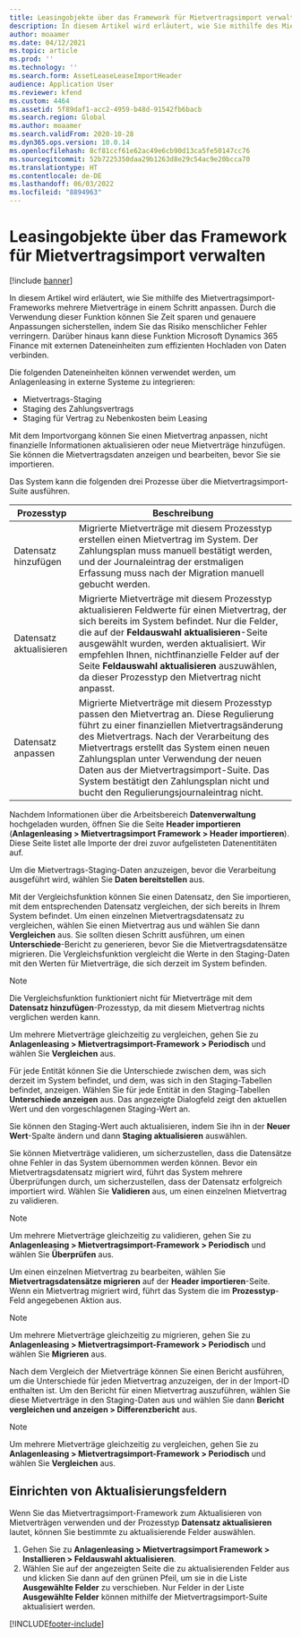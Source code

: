 ```yaml
---
title: Leasingobjekte über das Framework für Mietvertragsimport verwalten
description: In diesem Artikel wird erläutert, wie Sie mithilfe des Mietvertragsimport-Frameworks mehrere Mietverträge gleichzeitig anpassen.
author: moaamer
ms.date: 04/12/2021
ms.topic: article
ms.prod: ''
ms.technology: ''
ms.search.form: AssetLeaseLeaseImportHeader
audience: Application User
ms.reviewer: kfend
ms.custom: 4464
ms.assetid: 5f89daf1-acc2-4959-b48d-91542fb6bacb
ms.search.region: Global
ms.author: moaamer
ms.search.validFrom: 2020-10-28
ms.dyn365.ops.version: 10.0.14
ms.openlocfilehash: 8cf81ccf61e62ac49e6cb90d13ca5fe50147cc76
ms.sourcegitcommit: 52b7225350daa29b1263d8e29c54ac9e20bcca70
ms.translationtype: HT
ms.contentlocale: de-DE
ms.lasthandoff: 06/03/2022
ms.locfileid: "8894963"
---
```

# <a name="manage-leases-through-the-lease-import-framework"></a>Leasingobjekte über das Framework für Mietvertragsimport verwalten

[!include [banner](../includes/banner.md)]

In diesem Artikel wird erläutert, wie Sie mithilfe des Mietvertragsimport-Frameworks mehrere Mietverträge in einem Schritt anpassen. Durch die Verwendung dieser Funktion können Sie Zeit sparen und genauere Anpassungen sicherstellen, indem Sie das Risiko menschlicher Fehler verringern. Darüber hinaus kann diese Funktion Microsoft Dynamics 365 Finance mit externen Dateneinheiten zum effizienten Hochladen von Daten verbinden.

Die folgenden Dateneinheiten können verwendet werden, um Anlagenleasing in externe Systeme zu integrieren:

- Mietvertrags-Staging
- Staging des Zahlungsvertrags
- Staging für Vertrag zu Nebenkosten beim Leasing

Mit dem Importvorgang können Sie einen Mietvertrag anpassen, nicht finanzielle Informationen aktualisieren oder neue Mietverträge hinzufügen. Sie können die Mietvertragsdaten anzeigen und bearbeiten, bevor Sie sie importieren.

Das System kann die folgenden drei Prozesse über die Mietvertragsimport-Suite ausführen.

| Prozesstyp  | Beschreibung |
|---------------|-------------|
| Datensatz hinzufügen    | Migrierte Mietverträge mit diesem Prozesstyp erstellen einen Mietvertrag im System. Der Zahlungsplan muss manuell bestätigt werden, und der Journaleintrag der erstmaligen Erfassung muss nach der Migration manuell gebucht werden. |
| Datensatz aktualisieren | Migrierte Mietverträge mit diesem Prozesstyp aktualisieren Feldwerte für einen Mietvertrag, der sich bereits im System befindet. Nur die Felder, die auf der **Feldauswahl aktualisieren**-Seite ausgewählt wurden, werden aktualisiert. Wir empfehlen Ihnen, nichtfinanzielle Felder auf der Seite **Feldauswahl aktualisieren** auszuwählen, da dieser Prozesstyp den Mietvertrag nicht anpasst. |
| Datensatz anpassen | Migrierte Mietverträge mit diesem Prozesstyp passen den Mietvertrag an. Diese Regulierung führt zu einer finanziellen Mietvertragsänderung des Mietvertrags. Nach der Verarbeitung des Mietvertrags erstellt das System einen neuen Zahlungsplan unter Verwendung der neuen Daten aus der Mietvertragsimport-Suite. Das System bestätigt den Zahlungsplan nicht und bucht den Regulierungsjournaleintrag nicht. |

Nachdem Informationen über die Arbeitsbereich **Datenverwaltung** hochgeladen wurden, öffnen Sie die Seite **Header importieren** (**Anlagenleasing \> Mietvertragsimport Framework \> Header importieren**). Diese Seite listet alle Importe der drei zuvor aufgelisteten Datenentitäten auf.

Um die Mietvertrags-Staging-Daten anzuzeigen, bevor die Verarbeitung ausgeführt wird, wählen Sie **Daten bereitstellen** aus.

Mit der Vergleichsfunktion können Sie einen Datensatz, den Sie importieren, mit dem entsprechenden Datensatz vergleichen, der sich bereits in Ihrem System befindet. Um einen einzelnen Mietvertragsdatensatz zu vergleichen, wählen Sie einen Mietvertrag aus und wählen Sie dann **Vergleichen** aus. Sie sollten diesen Schritt ausführen, um einen **Unterschiede**-Bericht zu generieren, bevor Sie die Mietvertragsdatensätze migrieren. Die Vergleichsfunktion vergleicht die Werte in den Staging-Daten mit den Werten für Mietverträge, die sich derzeit im System befinden.

> [!NOTE]
> Die Vergleichsfunktion funktioniert nicht für Mietverträge mit dem **Datensatz hinzufügen**-Prozesstyp, da mit diesem Mietvertrag nichts verglichen werden kann.
>
> Um mehrere Mietverträge gleichzeitig zu vergleichen, gehen Sie zu **Anlagenleasing \> Mietvertragsimport-Framework \> Periodisch** und wählen Sie **Vergleichen** aus.

Für jede Entität können Sie die Unterschiede zwischen dem, was sich derzeit im System befindet, und dem, was sich in den Staging-Tabellen befindet, anzeigen. Wählen Sie für jede Entität in den Staging-Tabellen **Unterschiede anzeigen** aus. Das angezeigte Dialogfeld zeigt den aktuellen Wert und den vorgeschlagenen Staging-Wert an.

Sie können den Staging-Wert auch aktualisieren, indem Sie ihn in der **Neuer Wert**-Spalte ändern und dann **Staging aktualisieren** auswählen.

Sie können Mietverträge validieren, um sicherzustellen, dass die Datensätze ohne Fehler in das System übernommen werden können. Bevor ein Mietvertragsdatensatz migriert wird, führt das System mehrere Überprüfungen durch, um sicherzustellen, dass der Datensatz erfolgreich importiert wird. Wählen Sie **Validieren** aus, um einen einzelnen Mietvertrag zu validieren.

> [!NOTE]
> Um mehrere Mietverträge gleichzeitig zu validieren, gehen Sie zu **Anlagenleasing \> Mietvertragsimport-Framework \> Periodisch** und wählen Sie **Überprüfen** aus.

Um einen einzelnen Mietvertrag zu bearbeiten, wählen Sie **Mietvertragsdatensätze migrieren** auf der **Header importieren**-Seite. Wenn ein Mietvertrag migriert wird, führt das System die im **Prozesstyp**-Feld angegebenen Aktion aus.

> [!NOTE]
> Um mehrere Mietverträge gleichzeitig zu migrieren, gehen Sie zu **Anlagenleasing \> Mietvertragsimport-Framework \> Periodisch** und wählen Sie **Migrieren** aus.

Nach dem Vergleich der Mietverträge können Sie einen Bericht ausführen, um die Unterschiede für jeden Mietvertrag anzuzeigen, der in der Import-ID enthalten ist. Um den Bericht für einen Mietvertrag auszuführen, wählen Sie diese Mietverträge in den Staging-Daten aus und wählen Sie dann **Bericht vergleichen und anzeigen \> Differenzbericht** aus.

> [!NOTE]
> Um mehrere Mietverträge gleichzeitig zu vergleichen, gehen Sie zu **Anlagenleasing \> Mietvertragsimport-Framework \> Periodisch** und wählen Sie **Vergleichen** aus. 

## <a name="set-up-update-fields"></a>Einrichten von Aktualisierungsfeldern

Wenn Sie das Mietvertragsimport-Framework zum Aktualisieren von Mietverträgen verwenden und der Prozesstyp **Datensatz aktualisieren** lautet, können Sie bestimmte zu aktualisierende Felder auswählen.

1. Gehen Sie zu **Anlagenleasing \> Mietvertragsimport Framework \> Installieren \> Feldauswahl aktualisieren**.
2. Wählen Sie auf der angezeigten Seite die zu aktualisierenden Felder aus und klicken Sie dann auf den grünen Pfeil, um sie in die Liste **Ausgewählte Felder** zu verschieben. Nur Felder in der Liste **Ausgewählte Felder** können mithilfe der Mietvertragsimport-Suite aktualisiert werden.


[!INCLUDE[footer-include](../../includes/footer-banner.md)]
